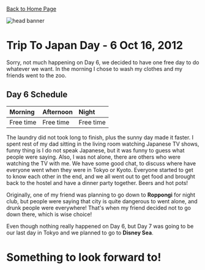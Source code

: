 [Back to Home Page](/)

<img src="https://s3-us-west-2.amazonaws.com/websiteportfolio2017/images/Japan/header/jpheader2.jpg" alt="head banner">

# Trip To Japan Day - 6 Oct 16, 2012

Sorry, not much happening on Day 6, we decided to have one free day to do whatever we want. In the morning I chose to wash my clothes and my friends went to the zoo.

## Day 6 Schedule

| Morning | Afternoon | Night |
| :------------- | :------------- |:------------- |
| Free time      | Free time    | Free time       |

The laundry did not took long to finish, plus the sunny day made it faster. I spent rest of my dad sitting in the living room watching Japanese TV shows, funny thing is I do not speak Japanese, but it was funny to guess what people were saying. Also, I was not alone, there are others who were watching the TV with me. We have some good chat, to discuss where have everyone went when they were in Tokyo or Kyoto. Everyone started to get to know each other in the end, and we all went out to get food and brought back to the hostel and have a dinner party together. Beers and hot pots!

Originally, one of my friend was planning to go down to **Roppongi** for night club, but people were saying that city is quite dangerous to went alone, and drunk people were everywhere! That's when my friend decided not to go down there, which is wise choice!

Even though nothing really happened on Day 6, but Day 7 was going to be our last day in Tokyo and we planned to go to **Disney Sea**.

# Something to look forward to!
